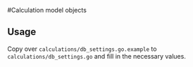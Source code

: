 #Calculation model objects

## Usage

Copy over `calculations/db_settings.go.example` to  `calculations/db_settings.go` and fill in the necessary values.
